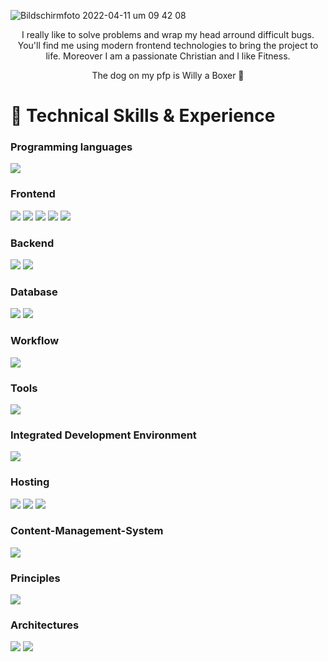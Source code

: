 ![Bildschirmfoto 2022-04-11 um 09 42 08](https://user-images.githubusercontent.com/45995648/162688559-1c659910-377d-4c37-a953-372912de6716.png)


<div align="center">
 <p> I really like to solve problems and wrap my head arround difficult bugs.
  You'll find me using modern frontend technologies to bring the project to life. 
  Moreover I am a passionate Christian and I like Fitness.</p>
<p>The dog on my pfp is Willy a Boxer 🐶</p>
</div>

# 💼 Technical Skills & Experience

### Programming languages
![](https://img.shields.io/badge/Code-JavaScript-informational?style=flat&logo=JavaScript&color=F7DF1E)
### Frontend
![](https://img.shields.io/badge/Style-HTML5-informational?style=flat&logo=HTML5&color=E34F26)
![](https://img.shields.io/badge/Style-CSS3-informational?style=flat&logo=CSS3&color=1572B6)
![](https://img.shields.io/badge/Style-SASS-informational?style=flat&logo=SASS&color=cc6598)
![](https://img.shields.io/badge/Style-Bootstrap-informational?style=flat&logo=Bootstrap&color=7952B3)
![](https://img.shields.io/badge/Library-React.js-informational?style=flat&logo=react&color=61DAFB)

### Backend
![](https://img.shields.io/badge/Library-Next.js-informational?style=flat&logo=nextdotjs&color=000000)
![](https://img.shields.io/badge/Library-Node.js-informational?style=flat&logo=Node.js&color=82bb01)

### Database
![](https://img.shields.io/badge/Database-MongoDB-informational?style=flat&logo=MongoDB&color=47a248)
![](https://img.shields.io/badge/Database-Firebase-informational?style=flat&logo=Firebase&color=ffca28)

### Workflow
![](https://img.shields.io/badge/Workflow-Git-informational?style=flat&logo=Git&color=F05032)
### Tools
![](https://img.shields.io/badge/Tools-NPM-informational?style=flat&logo=NPM&color=CB3837)
### Integrated Development Environment
![](https://img.shields.io/badge/IDE-VSCode-informational?style=flat&logo=visualstudiocode&color=007ACC)


### Hosting 
![](https://img.shields.io/badge/Hosting-GitHub-informational?style=flat&logo=GitHub&color=181717)
![](https://img.shields.io/badge/Hosting-Netlify-informational?style=flat&logo=netlify&color=00C7B7)
![](https://img.shields.io/badge/Hosting-Vercel-informational?style=flat&logo=vercel&color=000000)

### Content-Management-System
![](https://img.shields.io/badge/CMS-Contentful-informational?style=flat&logo=vercel&color=2478CC)


### Principles 

![](https://img.shields.io/badge/Principles-CleanCode-informational?style=flat&logo=CleanCode&color=333)

  
### Architectures
![](https://img.shields.io/badge/Architecture-ResponsiveDesign-informational?style=flat&logo=DRY&color=333)
![](https://img.shields.io/badge/Architecture-MobileFirstDesign-informational?style=flat&logo=DRY&color=333)
